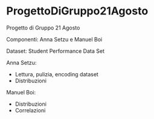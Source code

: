 # ProgettoDiGruppo21Agosto
Progetto di Gruppo 21 Agosto

Componenti: Anna Setzu e Manuel Boi

Dataset: Student Performance Data Set

Anna Setzu:
- Lettura, pulizia, encoding dataset
- Distribuzioni 

Manuel Boi:
- Distribuzioni
- Correlazioni